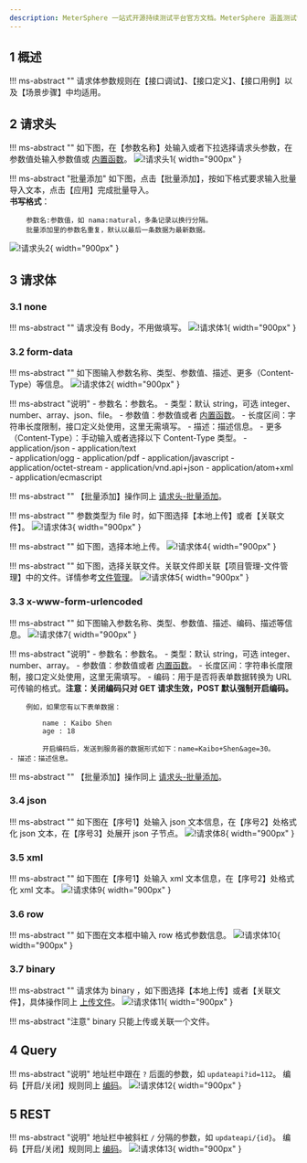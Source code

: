 ```yaml
---
description: MeterSphere 一站式开源持续测试平台官方文档。MeterSphere 涵盖测试管理、接口测试、UI 测试和性能测试等功能，全面兼容 JMeter、Selenium 等主流开源标准，有效助力开发和测试团队充分利用云弹性进行高度可 扩展的自动化测试，加速高质量的软件交付。
---     
```

## 1 概述
!!! ms-abstract "" 
    请求体参数规则在【接口调试】、【接口定义】、【接口用例】以及【场景步骤】中均适用。

## 2 请求头
!!! ms-abstract "" 
    如下图，在【参数名称】处输入或者下拉选择请求头参数，在参数值处输入参数值或 [内置函数](../api_test/request_params.md)。
![!请求头1](../../img/api_test/request_params/请求头1.png){ width="900px" }

!!! ms-abstract "批量添加" 
    如下图，点击【批量添加】，按如下格式要求输入批量导入文本，点击【应用】完成批量导入。<br>
    **书写格式**：<br>

        参数名:参数值，如 nama:natural，多条记录以换行分隔。
        批量添加里的参数名重复，默认以最后一条数据为最新数据。
![!请求头2](../../img/api_test/request_params/请求头2.png){ width="900px" }    

## 3 请求体
### 3.1 none 
!!! ms-abstract "" 
    请求没有 Body，不用做填写。
![!请求体1](../../img/api_test/request_params/请求体1.png){ width="900px" }

### 3.2 form-data
!!! ms-abstract "" 
    如下图输入参数名称、类型、参数值、描述、更多（Content-Type）等信息。
![!请求体2](../../img/api_test/request_params/请求体2.png){ width="900px" }    

!!! ms-abstract "说明" 
    - 参数名：参数名。
    - 类型：默认 string，可选 integer、number、array、json、file。
    - 参数值：参数值或者 [内置函数](../api_test/request_params.md#2-请求头)。
    - 长度区间：字符串长度限制，接口定义处使用，这里无需填写。
    - 描述：描述信息。
    - 更多（Content-Type）：手动输入或者选择以下 Content-Type 类型。
        - application/json 
        - application/text   
        - application/ogg 
        - application/pdf
        - application/javascript
        - application/octet-stream
        - application/vnd.api+json
        - application/atom+xml
        - application/ecmascript 

!!! ms-abstract "" 
    【批量添加】操作同上 [请求头-批量添加](#2)。

!!! ms-abstract "" 
    参数类型为 file 时，如下图选择【本地上传】或者【关联文件】。
![!请求体3](../../img/api_test/request_params/请求体3.png){ width="900px" }       

!!! ms-abstract "" 
    如下图，选择本地上传。
![!请求体4](../../img/api_test/request_params/请求体4.png){ width="900px" }       

!!! ms-abstract "" 
    如下图，选择关联文件。关联文件即关联【项目管理-文件管理】中的文件。详情参考[文件管理](../project_management/file_management.md)。
![!请求体5](../../img/api_test/request_params/请求体5.png){ width="900px" }     

### 3.3 x-www-form-urlencoded
!!! ms-abstract "" 
    如下图输入参数名称、类型、参数值、描述、编码、描述等信息。
![!请求体7](../../img/api_test/request_params/请求体7.png){ width="900px" }  

!!! ms-abstract "说明" 
    - 参数名：参数名。
    - 类型：默认 string，可选 integer、number、array。
    - 参数值：参数值或者 [内置函数](../api_test/request_params.md#2-请求头)。
    - 长度区间：字符串长度限制，接口定义处使用，这里无需填写。
    - 编码：用于是否将表单数据转换为 URL 可传输的格式。**注意：关闭编码只对 GET 请求生效，POST 默认强制开启编码。**

        例如，如果您有以下表单数据：

            name : Kaibo Shen
            age : 18

            开启编码后，发送到服务器的数据形式如下：name=Kaibo+Shen&age=30。
    - 描述：描述信息。

!!! ms-abstract "" 
    【批量添加】操作同上 [请求头-批量添加](#2)。

### 3.4 json
!!! ms-abstract "" 
    如下图在【序号1】处输入 json 文本信息，在【序号2】处格式化 json 文本，在【序号3】处展开 json 子节点。
![!请求体8](../../img/api_test/request_params/请求体8.png){ width="900px" }  

### 3.5 xml
!!! ms-abstract "" 
    如下图在【序号1】处输入 xml 文本信息，在【序号2】处格式化 xml 文本。
![!请求体9](../../img/api_test/request_params/请求体9.png){ width="900px" }  

### 3.6 row
!!! ms-abstract "" 
    如下图在文本框中输入 row 格式参数信息。
![!请求体10](../../img/api_test/request_params/请求体10.png){ width="900px" }  

### 3.7 binary
!!! ms-abstract "" 
    请求体为 binary ，如下图选择【本地上传】或者【关联文件】，具体操作同上 [上传文件](#32-form-data)。
![!请求体11](../../img/api_test/request_params/请求体11.png){ width="900px" }  

!!! ms-abstract "注意" 
    binary 只能上传或关联一个文件。

## 4 Query
!!! ms-abstract "说明" 
    地址栏中跟在 `?` 后面的参数，如 `updateapi?id=112`。
    编码【开启/关闭】规则同上 [编码](#33-x-www-form-urlencoded)。
![!请求体12](../../img/api_test/request_params/请求体12.png){ width="900px" }     

## 5 REST
!!! ms-abstract "说明" 
    地址栏中被斜杠 `/` 分隔的参数，如 `updateapi/{id}`。
    编码【开启/关闭】规则同上 [编码](#33-x-www-form-urlencoded)。
![!请求体13](../../img/api_test/request_params/请求体13.png){ width="900px" }     
